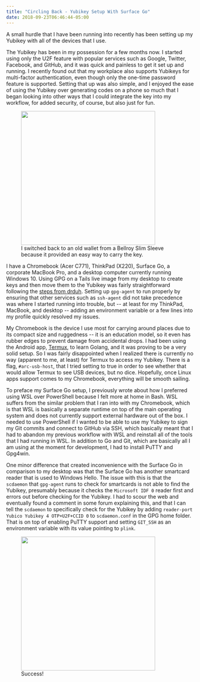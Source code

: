 ```yaml
---
title: "Circling Back - Yubikey Setup With Surface Go"
date: 2018-09-23T06:46:44-05:00
---
```


A small hurdle that I have been running into recently has been setting up my Yubikey with all of the devices that I use.
<!--more-->

The Yubikey has been in my possession for a few months now.
I started using only the U2F feature with popular services such as Google, Twitter, Facebook, and GitHub, and it was quick and painless to get it set up and running.
I recently found out that my workplace also supports Yubikeys for multi-factor authentication, even though only the one-time password feature is supported.
Setting that up was also simple, and I enjoyed the ease of using the Yubikey over generating codes on a phone so much that I began looking into other ways that I could integrate the key into my workflow, for added security, of course, but also just for fun.

<figure>
    <img src="/image/yubiwall.jpg" width="360"/>
    <figcaption>
        I switched back to an old wallet from a Bellroy Slim Sleeve because it provided an easy way to carry the key.
    </figcaption>
</figure>

I have a Chromebook (Acer C771), ThinkPad (X220), Surface Go, a corporate MacBook Pro, and a desktop computer currently running Windows 10.
Using GPG on a Tails live image from my desktop to create keys and then move them to the Yubikey was fairly straightforward following the [steps from drduh](https://github.com/drduh/YubiKey-Guide).
Setting up `gpg-agent` to run properly by ensuring that other services such as `ssh-agent` did not take precedence was where I started running into trouble, but -- at least for my ThinkPad, MacBook, and desktop -- adding an environment variable or a few lines into my profile quickly resolved my issues.

My Chromebook is the device I use most for carrying around places due to its compact size and ruggedness -- it is an education model, so it even has rubber edges to prevent damage from accidental drops.
I had been using the Android app, [Termux](https://termux.com/), to learn Golang, and it was proving to be a very solid setup.
So I was fairly disappointed when I realized there is currently no way (apparent to me, at least) for Termux to access my Yubikey.
There is a flag, `#arc-usb-host`, that I tried setting to true in order to see whether that would allow Termux to see USB devices, but no dice.
Hopefully, once Linux apps support comes to my Chromebook, everything will be smooth sailing.

To preface my Surface Go setup, I previously wrote about how I preferred using WSL over PowerShell because I felt more at home in Bash.
WSL suffers from the similar problem that I ran into with my Chromebook, which is that WSL is basically a separate runtime on top of the main operating system and does not currently support external hardware out of the box.
I needed to use PowerShell if I wanted to be able to use my Yubikey to sign my Git commits and connect to GitHub via SSH, which basically meant that I had to abandon my previous workflow with WSL and reinstall all of the tools that I had running in WSL.
In addition to Go and Git, which are basically all I am using at the moment for development, I had to install PuTTY and Gpg4win.

One minor difference that created inconvenience with the Surface Go in comparison to my desktop was that the Surface Go has another smartcard reader that is used to Windows Hello.
The issue with this is that the `scdaemon` that `gpg-agent` runs to check for smartcards is not able to find the Yubikey, presumably because it checks the `Microsoft IDF 0` reader first and errors out before checking for the Yubikey.
I had to scour the web and eventually found a comment in some forum explaining this, and that I can tell the `scdaemon` to specifically check for the Yubikey by adding `reader-port Yubico Yubikey 4 OTP+U2F+CCID 0` to `scdaemon.conf` in the GPG home folder.
That is on top of enabling PuTTY support and setting `GIT_SSH` as an environment variable with its value pointing to `plink`.

<figure>
    <img src="/image/gossh.jpg" width="360"/>
    <figcaption>
        Success!
    </figcaption>
</figure>
